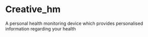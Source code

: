 # Creative_hm
A personal health monitoring device which provides personalised information regarding your health
